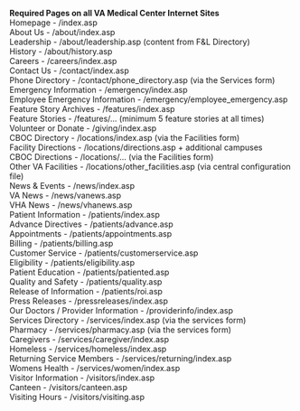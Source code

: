 <b> Required Pages on all VA Medical Center Internet Sites </b><br>
Homepage - /index.asp<br>
About Us - /about/index.asp<br>
Leadership - /about/leadership.asp (content from F&L Directory)<br>
History - /about/history.asp<br>
Careers - /careers/index.asp<br>
Contact Us - /contact/index.asp<br>
Phone Directory - /contact/phone_directory.asp (via the Services form)<br>
Emergency Information - /emergency/index.asp<br>
Employee Emergency Information - /emergency/employee_emergency.asp<br>
Feature Story Archives - /features/index.asp<br>
Feature Stories - /features/... (minimum 5 feature stories at all times)<br>
Volunteer or Donate - /giving/index.asp<br>
CBOC Directory - /locations/index.asp (via the Facilities form)<br>
Facility Directions - /locations/directions.asp + additional campuses<br>
CBOC Directions - /locations/... (via the Facilities form)<br>
Other VA Facilities - /locations/other_facilities.asp (via central configuration file)<br>
News & Events - /news/index.asp<br>
VA News - /news/vanews.asp<br>
VHA News - /news/vhanews.asp<br>
Patient Information - /patients/index.asp<br>
Advance Directives - /patients/advance.asp<br>
Appointments - /patients/appointments.asp<br>
Billing - /patients/billing.asp<br>
Customer Service - /patients/customerservice.asp<br>
Eligibility - /patients/eligibility.asp<br>
Patient Education - /patients/patiented.asp<br>
Quality and Safety - /patients/quality.asp<br>
Release of Information - /patients/roi.asp<br>
Press Releases - /pressreleases/index.asp<br>
Our Doctors / Provider Information - /providerinfo/index.asp<br>
Services Directory - /services/index.asp (via the services form)<br>
Pharmacy - /services/pharmacy.asp (via the services form)<br>
Caregivers - /services/caregiver/index.asp<br>
Homeless - /services/homeless/index.asp<br>
Returning Service Members - /services/returning/index.asp<br>
Womens Health - /services/women/index.asp<br>
Visitor Information - /visitors/index.asp<br>
Canteen - /visitors/canteen.asp<br>
Visiting Hours - /visitors/visiting.asp<br>
